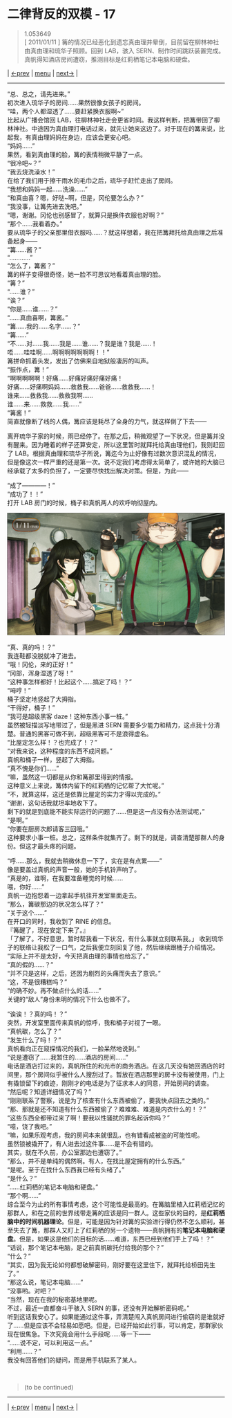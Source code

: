 # 二律背反的双模 - 17
> 1.053649  
> [ 2011/01/11 ] 篝的情况已经恶化到遗忘真由理并晕倒，目前留在柳林神社由真由理和琉华子照顾。回到 LAB，骇入 SERN、制作时间跳跃装置完成。真帆得知酒店房间遭窃，推测目标是红莉栖笔记本电脑和硬盘。  

| [←prev](./0109) | [menu](../) | [next→](./0111) |

---

“总、总之，请先进来。”  
初次进入琉华子的房间……果然很像女孩子的房间。  
“哇，两个人都湿透了……要赶紧换衣服啊\~”  
比起从广播会馆回 LAB，往柳林神社走会更省时间。我这样判断，把篝带回了柳林神社。中途因为真由理打电话过来，就先让她来这边了。对于现在的篝来说，比起我，有真由理妈妈在身边，应该会更安心吧。  
“妈妈……”  
果然，看到真由理的脸，篝的表情稍微平静了一点。  
“很冷吧\~？”  
“我去烧洗澡水！”  
在给了我们用于擦干雨水的毛巾之后，琉华子赶忙走出了房间。  
“我想和妈妈一起……洗澡……”  
“和真由喜？嗯，好哒\~啊，但是，冈伦要怎么办？”  
“我没事，让篝先进去洗吧。”  
“嗯，谢谢。冈伦也别感冒了，就算只是换件衣服也好啊？”  
“那个……我看着办。”  
要从琉华子的父亲那里借衣服吗……？就这样想着，我在把篝拜托给真由理之后准备起身——  
“篝……酱？”  
“…………”  
“怎么了，篝酱？”  
篝的样子变得很奇怪，她一脸不可思议地看着真由理的脸。  
“篝？”  
“……谁？”  
“诶？”  
“你是……谁……？”  
“……真由喜啊，篝酱。”  
“篝……我的……名字……？”  
“篝……”  
“不……对……我……我是……谁……？我是谁？我是……！  
 唔……哇哇啊……啊啊啊啊啊啊啊！！”  
篝拼命抓着头发，发出了仿佛来自地狱般凄厉的叫声。  
“振作点，篝！”  
“啊啊啊啊啊！好痛……好痛好痛好痛好痛！  
 好痛……好痛啊妈妈……救救我……爸爸……救救我……！  
 谁来……救救我……救救我啊……  
 谁……来……救救……我……”  
“篝酱！”  
简直就像断了线的人偶，篝应该是耗尽了全身的力气，就这样倒了下去——  

离开琉华子家的时候，雨已经停了。在那之后，稍微观望了一下状况，但是篝并没有醒来。因为睡着的样子还算安定，所以这里暂时就拜托给真由理他们，我则赶回了 LAB。根据真由理和琉华子所说，篝迄今为止好像有过数次意识混乱的情况，但是像这次一样严重的还是第一次。说不定我们考虑得太简单了，或许她的大脑已经承载了太多的负担了，一定要尽快找出解决对策。但是，为此——  

“成了————！”  
“成功了！！”  
打开 LAB 房门的时候，桶子和真帆两人的欢呼响彻屋内。  

![](../img/0110-1.png)

“真、真的吗！？”  
我连鞋都没脱就冲了进去。  
“哦！冈伦，来的正好！”  
“冈部，浑身湿透了呀！”  
“这种事怎样都好！比起这个……搞定了吗！？”  
“呣哼！”  
桶子坚定地竖起了大拇指。  
“干得好，桶子！”  
“我可是超级黑客 daze！这种东西小事一桩。”  
虽然被轻描淡写地带过了，但是黑进 SERN 需要多少能力和精力，这点我十分清楚。普通的黑客可做不到，超级黑客可不是浪得虚名。  
“比屋定怎么样！？也完成了！？”  
“对我来说，这种程度的东西不成问题。”  
真帆和桶子一样，竖起了大拇指。  
“真不愧是你们……”  
“嘛，虽然这一切都是从你和篝那里得到的情报。  
 这种意义上来说，篝体内留下的红莉栖的记忆帮了大忙呢。”  
“不，就算这样，这还是依靠比屋定的实力才得以完成的。”  
“谢谢，这句话我就坦率地收下了。  
 剩下的就是到底能不能实际运行的问题了……但是这一点没有办法测试呢，”  
“是啊。”  
“你要在厨房次郎请客三回哦。”  
这种要求小事一桩。总之，这样条件就集齐了。剩下的就是，调查清楚那群人的身份。但这才最头疼的问题。  

“呼……那么，我就去稍微休息一下了，实在是有点累——”  
像是要盖过真帆的声音一般，她的手机铃声响了。  
“真是的，谁啊，在我要准备睡觉的时候……  
 喂，你好……”  
真帆一边抱怨着一边拿起手机往开发室里面走去。  
“那么，篝碳那边的状况怎么样了？”  
“关于这个……”  
在开口的同时，我收到了 RINE 的信息。  
『篝醒了，现在安定下来了。』  
「了解了。不好意思，暂时帮我看一下状况，有什么事就立刻联系我。」
收到琉华子的联络让我松了一口气，之后我便立刻回复了他，然后继续跟桶子介绍情况。  
“实际上并不是太好，今天把真由理的事情也给忘了。”  
“真的假的……？”  
“并不只是这样，之后，还因为剧烈的头痛而失去了意识。”  
“这，不是很糟糕吗？”  
“的确不妙。再不做点什么的话……”  
关键的“敌人”身份未明的情况下什么也做不了。  

“诶诶！？真的吗！？”  
突然，开发室里面传来真帆的惊呼，我和桶子对视了一眼。  
“真帆碳，怎么了？”  
“发生什么了吗！？”  
真帆看向正在窥探情况的我们，一脸呆然地说到。”  
“说是遭窃了……我暂住的……酒店的房间……”  
电话是酒店打过来的，真帆所住的和光市的商务酒店。在这几天没有她回酒店的时间里，那个房间似乎被什么人搜刮过了。暂放在酒店那里的房卡没有被使用，门上有撬锁留下的痕迹，刚刚才的电话是为了征求本人的同意，开始房间的调查。  
“然后呢？知道详细情况了吗？”  
“刚刚联系了警察，说是为了核查有什么东西被偷了，要我快点回去之类的。”  
“那、那就是还不知道有什么东西被偷了？难难难、难道是内衣什么的！？”  
“这些东西全都带过来了啊！要我以性骚扰的罪名起诉你吗？”  
“噫，饶了我吧。”  
“嘛，如果乐观考虑，我的房间本来就很乱，也有错看成被盗的可能性呢。  
 虽然锁被撬开了，有人进去过这件事……是不会有错的。  
 其实，就在不久前，办公室那边也遭窃了。”  
“那么，并不是单纯的偶然啊。有人，在找比屋定拥有的什么东西。”  
“是呢。至于在找什么东西我已经有头绪了。”  
“是什么？”  
“……红莉栖的笔记本电脑和硬盘。”  
“那个啊……”  
综合至今为止的所有事情考虑，这个可能性是最高的。在篝脑里植入红莉栖记忆的那群人，和在之前的世界线带走篝的应该是同一群人。这些家伙的目的，是**红莉栖脑中的时间机器理论**。但是，可能是因为针对篝的实验进行得仍然不怎么顺利，甚至失去了篝，那群人又盯上了红莉栖的另一个遗物——真帆拥有的**笔记本电脑和硬盘**。但是，如果这是他们的目标的话……难道，东西已经到他们手上了吗！？”  
“话说，那个笔记本电脑，是之前真帆碳托付给我的那个？”  
“什么？”  
“其实，因为我无论如何都想破解密码，刚好要在这里住下，就拜托给桥田先生了。”  
“那这么说，笔记本电脑……”  
“没事哟。对吧？”  
“当然，现在在我的秘密基地里呢。  
 不过，最近一直都奋斗于骇入 SERN 的事，还没有开始解析密码呢。”  
听到这话我安心了。如果能通过这件事，弄清楚闯入真帆房间进行偷窃的是谁就好了……但是应该不会轻易如愿吧。但是，已经开始如此行事，可以肯定，那群家伙现在很焦急。下次究竟会用什么手段呢……等一下——  
“……说不定，可以利用这一点。”  
“利用……？”  
我没有回答他们的疑问，而是用手机联系了某人。  


<br/>

> (to be continued)
---

| [←prev](./0109) | [menu](../) | [next→](./0111) |
